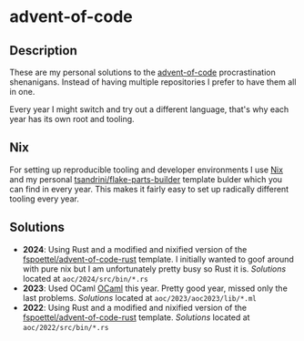 # advent-of-code

## Description

These are my personal solutions to the [advent-of-code](https://adventofcode.com)
procrastination shenanigans. Instead of having multiple repositories I prefer to
have them all in one.

Every year I might switch and try out a different language, that's why each year
has its own root and tooling.

## Nix

For setting up reproducible tooling and developer environments I use
[Nix](https://nixos.org/) and my personal
[tsandrini/flake-parts-builder](https://github.com/tsandrini/flake-parts-builder/)
template bulder which you can find in every year. This makes it fairly easy to
set up radically different tooling every year.

## Solutions

- **2024**: Using Rust and a modified and nixified version of
  the [fspoettel/advent-of-code-rust](https://github.com/fspoettel/advent-of-code-rust)
  template. I initially wanted to goof around with pure nix but I am unfortunately
  pretty busy so Rust it is. _Solutions_ located at `aoc/2024/src/bin/*.rs`
- **2023**: Used OCaml [OCaml](https://ocaml.org/) this year. Pretty good year,
  missed only the last problems. _Solutions_ located at `aoc/2023/aoc2023/lib/*.ml`
- **2022**: Using Rust and a modified and nixified version of
  the [fspoettel/advent-of-code-rust](https://github.com/fspoettel/advent-of-code-rust)
  template. _Solutions_ located at `aoc/2022/src/bin/*.rs`
